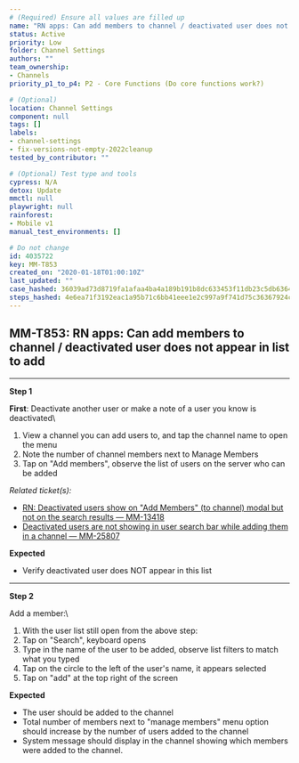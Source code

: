 ```yaml
---
# (Required) Ensure all values are filled up
name: "RN apps: Can add members to channel / deactivated user does not appear in list to add"
status: Active
priority: Low
folder: Channel Settings
authors: ""
team_ownership: 
- Channels
priority_p1_to_p4: P2 - Core Functions (Do core functions work?)

# (Optional)
location: Channel Settings
component: null
tags: []
labels: 
- channel-settings
- fix-versions-not-empty-2022cleanup
tested_by_contributor: ""

# (Optional) Test type and tools
cypress: N/A
detox: Update
mmctl: null
playwright: null
rainforest: 
- Mobile v1
manual_test_environments: []

# Do not change
id: 4035722
key: MM-T853
created_on: "2020-01-18T01:00:10Z"
last_updated: ""
case_hashed: 36039ad73d8719fa1afaa4ba4a189b191b8dc633453f11db23c5db6364da7b161486c2325a596bcac387c8c7af5ed82d
steps_hashed: 4e6ea71f3192eac1a95b71c6bb41eee1e2c997a9f741d75c36367924cb3353263c8aca1607477a9add30aace4c8bf313
---
```


<!-- (Auto-generated) Based on frontmatter's "key" and "name" -->

## MM-T853: RN apps: Can add members to channel / deactivated user does not appear in list to add

---

**Step 1**

**First**: Deactivate another user or make a note of a user you know is deactivated\\

1. View a channel you can add users to, and tap the channel name to open the menu
2. Note the number of channel members next to Manage Members
3. Tap on "Add members", observe the list of users on the server who can be added

_Related ticket(s):_

- [RN: Deactivated users show on "Add Members" (to channel) modal but not on the search results — MM-13418](https://mattermost.atlassian.net/browse/MM-13418)
- [Deactivated users are not showing in user search bar while adding them in a channel — MM-25807](https://mattermost.atlassian.net/browse/MM-25807)

**Expected**

- Verify deactivated user does NOT appear in this list

---

**Step 2**

Add a member:\\

1. With the user list still open from the above step:
2. Tap on "Search", keyboard opens
3. Type in the name of the user to be added, observe list filters to match what you typed
4. Tap on the circle to the left of the user's name, it appears selected
5. Tap on "add" at the top right of the screen

**Expected**

- The user should be added to the channel
- Total number of members next to "manage members" menu option should increase by the number of users added to the channel
- System message should display in the channel showing which members were added to the channel.
